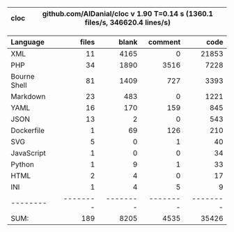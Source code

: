
cloc|github.com/AlDanial/cloc v 1.90  T=0.14 s (1360.1 files/s, 346620.4 lines/s)
--- | ---

Language|files|blank|comment|code
:-------|-------:|-------:|-------:|-------:
XML|11|4165|0|21853
PHP|34|1890|3516|7228
Bourne Shell|81|1409|727|3393
Markdown|23|483|0|1221
YAML|16|170|159|845
JSON|13|2|0|543
Dockerfile|1|69|126|210
SVG|5|0|1|40
JavaScript|1|0|0|34
Python|1|9|1|33
HTML|2|4|0|17
INI|1|4|5|9
--------|--------|--------|--------|--------
SUM:|189|8205|4535|35426
